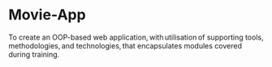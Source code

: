# Movie-App
To create an OOP-based web application, with utilisation of supporting tools, methodologies, and technologies, that encapsulates modules covered during training. 
